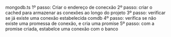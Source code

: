 mongodb.ts
1º passo: Criar o endereço de conecxão
2º passo: criar o cached para armazenar as conexões ao longo do projeto
3º passo: verificar se já existe uma conexão estabelecida comdb
4º passo: verifica se não existe uma promessa de conexão, e cria uma promise
5º passo: com a promise criada, estabelce uma conexão com o banco